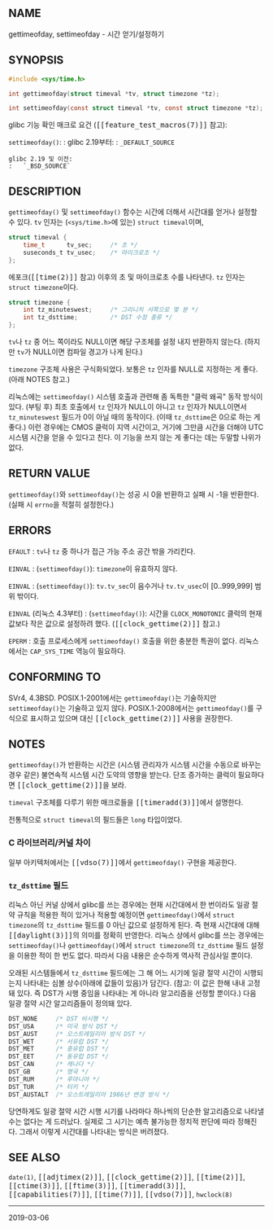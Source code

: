 ## NAME

gettimeofday, settimeofday - 시간 얻기/설정하기

## SYNOPSIS

```c
#include <sys/time.h>

int gettimeofday(struct timeval *tv, struct timezone *tz);

int settimeofday(const struct timeval *tv, const struct timezone *tz);
```

glibc 기능 확인 매크로 요건 (<tt>[[feature_test_macros(7)]]</tt> 참고):

`settimeofday()`:
:   glibc 2.19부터:
    :   `_DEFAULT_SOURCE`

    glibc 2.19 및 이전:
    :   `_BSD_SOURCE`

## DESCRIPTION

`gettimeofday()` 및 `settimeofday()` 함수는 시간에 더해서 시간대를 얻거나 설정할 수 있다. `tv` 인자는 (`<sys/time.h>`에 있는) `struct timeval`이며,

```c
struct timeval {
    time_t      tv_sec;     /* 초 */
    suseconds_t tv_usec;    /* 마이크로초 */
};
```

에포크(<tt>[[time(2)]]</tt> 참고) 이후의 초 및 마이크로초 수를 나타낸다. `tz` 인자는 `struct timezone`이다.

```c
struct timezone {
    int tz_minuteswest;     /* 그리니치 서쪽으로 몇 분 */
    int tz_dsttime;         /* DST 수정 종류 */
};
```

`tv`나 `tz` 중 어느 쪽이라도 NULL이면 해당 구조체를 설정 내지 반환하지 않는다. (하지만 `tv`가 NULL이면 컴파일 경고가 나게 된다.)

`timezone` 구조체 사용은 구식화되었다. 보통은 `tz` 인자를 NULL로 지정하는 게 좋다. (아래 NOTES 참고.)

리눅스에는 `settimeofday()` 시스템 호출과 관련해 좀 독특한 "클럭 왜곡" 동작 방식이 있다. (부팅 후) 최초 호출에서 `tz` 인자가 NULL이 아니고 `tz` 인자가 NULL이면서 `tz_minuteswest` 필드가 0이 아닐 때의 동작이다. (이때 `tz_dsttime`은 0으로 하는 게 좋다.) 이런 경우에는 CMOS 클럭이 지역 시간이고, 거기에 그만큼 시간을 더해야 UTC 시스템 시간을 얻을 수 있다고 친다. 이 기능을 쓰지 않는 게 좋다는 데는 두말할 나위가 없다.

## RETURN VALUE

`gettimeofday()`와 `settimeofday()`는 성공 시 0을 반환하고 실패 시 -1을 반환한다. (실패 시 `errno`을 적절히 설정한다.)

## ERRORS

`EFAULT`
:   `tv`나 `tz` 중 하나가 접근 가능 주소 공간 밖을 가리킨다.

`EINVAL`
:   (`settimeofday()`): `timezone`이 유효하지 않다.

`EINVAL`
:   (`settimeofday()`): `tv.tv_sec`이 음수거나 `tv.tv_usec`이 [0..999,999] 범위 밖이다.

`EINVAL` (리눅스 4.3부터)
:   (`settimeofday()`): 시간을 `CLOCK_MONOTONIC` 클럭의 현재 값보다 작은 값으로 설정하려 했다. (<tt>[[clock_gettime(2)]]</tt> 참고.)

`EPERM`
:   호출 프로세스에게 `settimeofday()` 호출을 위한 충분한 특권이 없다. 리눅스에서는 `CAP_SYS_TIME` 역능이 필요하다.

## CONFORMING TO

SVr4, 4.3BSD. POSIX.1-2001에서는 `gettimeofday()`는 기술하지만 `settimeofday()`는 기술하고 있지 않다. POSIX.1-2008에서는 `gettimeofday()`를 구식으로 표시하고 있으며 대신 <tt>[[clock_gettime(2)]]</tt> 사용을 권장한다.

## NOTES

`gettimeofday()`가 반환하는 시간은 (시스템 관리자가 시스템 시간을 수동으로 바꾸는 경우 같은) 불연속적 시스템 시간 도약의 영향을 받는다. 단조 증가하는 클럭이 필요하다면 <tt>[[clock_gettime(2)]]</tt>을 보라.

`timeval` 구조체를 다루기 위한 매크로들을 <tt>[[timeradd(3)]]</tt>에서 설명한다.

전통적으로 `struct timeval`의 필드들은 `long` 타입이었다.

### C 라이브러리/커널 차이

일부 아키텍처에서는 <tt>[[vdso(7)]]</tt>에서 `gettimeofday()` 구현을 제공한다.

### `tz_dsttime` 필드

리눅스 아닌 커널 상에서 glibc를 쓰는 경우에는 현재 시간대에서 한 번이라도 일광 절약 규칙을 적용한 적이 있거나 적용할 예정이면 `gettimeofday()`에서 `struct timezone`의 `tz_dsttime` 필드를 0 아닌 값으로 설정하게 된다. 즉 현재 시간대에 대해 <tt>[[daylight(3)]]</tt>의 의미를 정확히 반영한다. 리눅스 상에서 glibc를 쓰는 경우에는 `settimeofday()`나 `gettimeofday()`에서 `struct timezone`의 `tz_dsttime` 필드 설정을 이용한 적이 한 번도 없다. 따라서 다음 내용은 순수하게 역사적 관심사일 뿐이다.

오래된 시스템들에서 `tz_dsttime` 필드에는 그 해 어느 시기에 일광 절약 시간이 시행되는지 나타내는 심볼 상수(아래에 값들이 있음)가 담긴다. (참고: 이 값은 한해 내내 고정돼 있다. 즉 DST가 시행 중임을 나타내는 게 아니라 알고리즘을 선정할 뿐이다.) 다음 일광 절약 시간 알고리즘들이 정의돼 있다.

```c
DST_NONE     /* DST 비시행 */
DST_USA      /* 미국 방식 DST */
DST_AUST     /* 오스트레일리아 방식 DST */
DST_WET      /* 서유럽 DST */
DST_MET      /* 중유럽 DST */
DST_EET      /* 동유럽 DST */
DST_CAN      /* 캐나다 */
DST_GB       /* 영국 */
DST_RUM      /* 루마니아 */
DST_TUR      /* 터키 */
DST_AUSTALT  /* 오스트레일리아 1986년 변경 방식 */
```

당연하게도 일광 절약 시간 시행 시기를 나라마다 하나씩의 단순한 알고리즘으로 나타낼 수는 없다는 게 드러났다. 실제로 그 시기는 예측 불가능한 정치적 판단에 따라 정해진다. 그래서 이렇게 시간대를 나타내는 방식은 버려졌다.

## SEE ALSO

`date(1)`, <tt>[[adjtimex(2)]]</tt>, <tt>[[clock_gettime(2)]]</tt>, <tt>[[time(2)]]</tt>, <tt>[[ctime(3)]]</tt>, <tt>[[ftime(3)]]</tt>, <tt>[[timeradd(3)]]</tt>, <tt>[[capabilities(7)]]</tt>, <tt>[[time(7)]]</tt>, <tt>[[vdso(7)]]</tt>, `hwclock(8)`

----

2019-03-06
